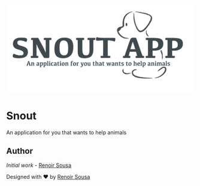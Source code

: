 
![alt tag](app/assets/images/snoutapp.jpg)
# Snout
An application for you that wants to help animals

## Author

 *Initial work* - [Renoir Sousa](https://github.com/renoirsousa) 

Designed with ♥ by [Renoir Sousa](https://github.com/renoirsousa)
